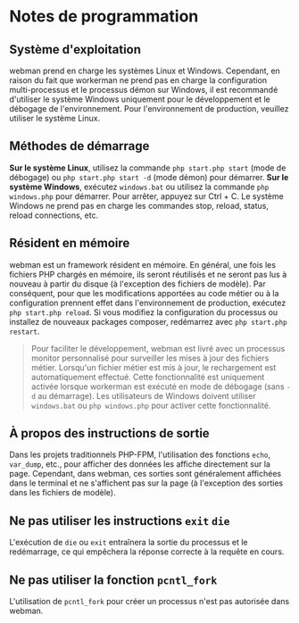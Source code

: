 # Notes de programmation

## Système d'exploitation
webman prend en charge les systèmes Linux et Windows. Cependant, en raison du fait que workerman ne prend pas en charge la configuration multi-processus et le processus démon sur Windows, il est recommandé d'utiliser le système Windows uniquement pour le développement et le débogage de l'environnement. Pour l'environnement de production, veuillez utiliser le système Linux.

## Méthodes de démarrage
**Sur le système Linux**, utilisez la commande `php start.php start` (mode de débogage) ou `php start.php start -d` (mode démon) pour démarrer.
**Sur le système Windows**, exécutez `windows.bat` ou utilisez la commande `php windows.php` pour démarrer. Pour arrêter, appuyez sur Ctrl + C. Le système Windows ne prend pas en charge les commandes stop, reload, status, reload connections, etc.

## Résident en mémoire
webman est un framework résident en mémoire. En général, une fois les fichiers PHP chargés en mémoire, ils seront réutilisés et ne seront pas lus à nouveau à partir du disque (à l'exception des fichiers de modèle). Par conséquent, pour que les modifications apportées au code métier ou à la configuration prennent effet dans l'environnement de production, exécutez `php start.php reload`. Si vous modifiez la configuration du processus ou installez de nouveaux packages composer, redémarrez avec `php start.php restart`.

> Pour faciliter le développement, webman est livré avec un processus monitor personnalisé pour surveiller les mises à jour des fichiers métier. Lorsqu'un fichier métier est mis à jour, le rechargement est automatiquement effectué. Cette fonctionnalité est uniquement activée lorsque workerman est exécuté en mode de débogage (sans `-d` au démarrage). Les utilisateurs de Windows doivent utiliser `windows.bat` ou `php windows.php` pour activer cette fonctionnalité.

## À propos des instructions de sortie
Dans les projets traditionnels PHP-FPM, l'utilisation des fonctions `echo`, `var_dump`, etc., pour afficher des données les affiche directement sur la page. Cependant, dans webman, ces sorties sont généralement affichées dans le terminal et ne s'affichent pas sur la page (à l'exception des sorties dans les fichiers de modèle).

## Ne pas utiliser les instructions `exit` `die`
L'exécution de `die` ou `exit` entraînera la sortie du processus et le redémarrage, ce qui empêchera la réponse correcte à la requête en cours.

## Ne pas utiliser la fonction `pcntl_fork`
L'utilisation de `pcntl_fork` pour créer un processus n'est pas autorisée dans webman.
